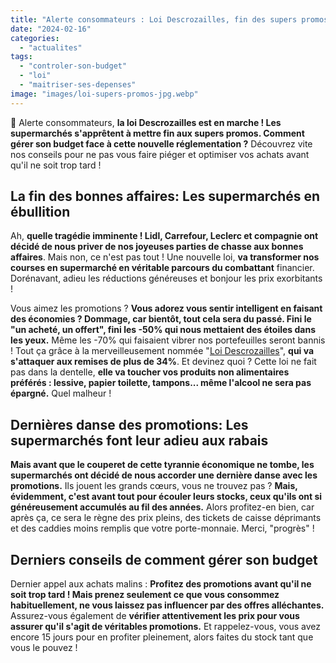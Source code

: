 ```yaml
---
title: "Alerte consommateurs : Loi Descrozailles, fin des supers promos  dans les supermarchés, prix en hausse !"
date: "2024-02-16"
categories: 
  - "actualites"
tags: 
  - "controler-son-budget"
  - "loi"
  - "maitriser-ses-depenses"
image: "images/loi-supers-promos-jpg.webp"
---
```


🚨 Alerte consommateurs, **la loi Descrozailles est en marche ! Les supermarchés s'apprêtent à mettre fin aux supers promos. Comment gérer son budget face à cette nouvelle réglementation ?** Découvrez vite nos conseils pour ne pas vous faire piéger et optimiser vos achats avant qu'il ne soit trop tard !

## **La fin des bonnes affaires: Les supermarchés en ébullition**

Ah, **quelle tragédie imminente ! Lidl, Carrefour, Leclerc et compagnie ont décidé de nous priver de nos joyeuses parties de chasse aux bonnes affaires**. Mais non, ce n'est pas tout ! Une nouvelle loi, **va transformer nos courses en supermarché en véritable parcours du combattant** financier. Dorénavant, adieu les réductions généreuses et bonjour les prix exorbitants !

Vous aimez les promotions ? **Vous adorez vous sentir intelligent en faisant des économies ? Dommage, car bientôt, tout cela sera du passé. Fini le "un acheté, un offert", fini les -50% qui nous mettaient des étoiles dans les yeux.** Même les -70% qui faisaient vibrer nos portefeuilles seront bannis ! Tout ça grâce à la merveilleusement nommée "[Loi Descrozailles](https://madame-raleuse.com/politiciens-vs-carrefour-prix-eleves-promotions-interdites-et-lhumour-absurde-de-la-loi)", **qui va s'attaquer aux remises de plus de 34%**. Et devinez quoi ? Cette loi ne fait pas dans la dentelle, **elle va toucher vos produits non alimentaires préférés : lessive, papier toilette, tampons... même l'alcool ne sera pas épargné.** Quel malheur !

## **Dernières danse des promotions: Les supermarchés font leur adieu aux rabais**

**Mais avant que le couperet de cette tyrannie économique ne tombe, les supermarchés ont décidé de nous accorder une dernière danse avec les promotions.** Ils jouent les grands cœurs, vous ne trouvez pas ? **Mais, évidemment, c'est avant tout pour écouler leurs stocks, ceux qu'ils ont si généreusement accumulés au fil des années.** Alors profitez-en bien, car après ça, ce sera le règne des prix pleins, des tickets de caisse déprimants et des caddies moins remplis que votre porte-monnaie. Merci, "progrès" !

## Derniers conseils de comment gérer son budget

Dernier appel aux achats malins : **Profitez des promotions avant qu'il ne soit trop tard ! Mais prenez seulement ce que vous consommez habituellement, ne vous laissez pas influencer par des offres alléchantes.** Assurez-vous également de **vérifier attentivement les prix pour vous assurer qu'il s'agit de véritables promotions.** Et rappelez-vous, vous avez encore 15 jours pour en profiter pleinement, alors faites du stock tant que vous le pouvez !
